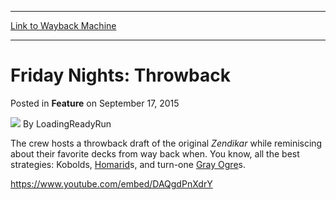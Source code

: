 
---
[Link to Wayback Machine](https://web.archive.org/web/20150920005756/http://magic.wizards.com/en/articles/archive/feature/friday-nights-throwback-2015-09-17)

[_metadata_:wayback_url]:- "http://magic.wizards.com/en/articles/archive/feature/friday-nights-throwback-2015-09-17"
[_metadata_:wayback_raw_url]:- "https://web.archive.org/web/20150920005756id_/http://magic.wizards.com/en/articles/archive/feature/friday-nights-throwback-2015-09-17"
[_metadata_:wayback_capture_timestamp]:- "2015-09-20 00:57:56+00:00"
[_metadata_:publish_date]:- "2015-09-17"
[_metadata_:description]:- "The crew hosts a throwback draft of the original Zendikar while reminiscing about their favorite decks from way back when."
[_metadata_:generator]:- "Drupal 7 (http://drupal.org)"
---


Friday Nights: Throwback
========================



 Posted in **Feature**
 on September 17, 2015 






![](https://media.magic.wizards.com/styles/auth_small/public/images/person/lrrbiopic.png)
By LoadingReadyRun










The crew hosts a throwback draft of the original *Zendikar* while reminiscing about their favorite decks from way back when. You know, all the best strategies: Kobolds, [Homarid](http://gatherer.wizards.com/Pages/Card/Details.aspx?name=Homarid)s, and turn-one [Gray Ogre](http://gatherer.wizards.com/Pages/Card/Details.aspx?name=Gray+Ogre)s.


<https://www.youtube.com/embed/DAQgdPnXdrY>








